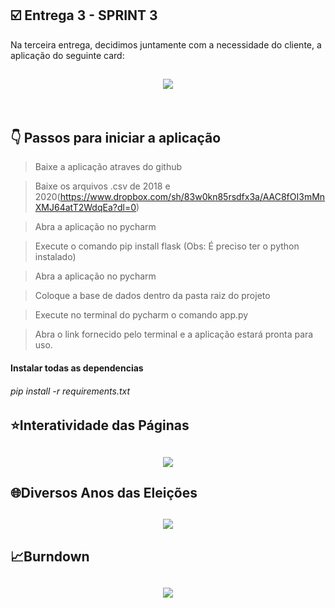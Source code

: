 ## :ballot_box_with_check: Entrega 3 - SPRINT 3

Na terceira entrega, decidimos juntamente com a necessidade do cliente, a aplicação do seguinte card:

<h2 align="center"> <img src = "https://github.com/Group-4-Fatec-SJC/Analise-Eleitorado/blob/main/assets/SPRINT%203.png" /></h2>


<br>


<h2>&#128071; Passos para iniciar a aplicação</h2>

>Baixe a aplicação atraves do github

>Baixe os arquivos .csv de 2018 e 2020(https://www.dropbox.com/sh/83w0kn85rsdfx3a/AAC8fOI3mMnXMJ64atT2WdqEa?dl=0)

>Abra a aplicação no pycharm

>Execute o comando pip install flask (Obs: É preciso ter o python instalado)

>Abra a aplicação no pycharm

>Coloque a base de dados dentro da pasta raiz do projeto

>Execute no terminal do pycharm o comando app.py

>Abra o link fornecido pelo terminal e a aplicação estará pronta para uso.

<h4>Instalar todas as dependencias</h4>
<h6>pip install -r requirements.txt</h6>



<h2>&#11088;Interatividade das Páginas</h2>

<h2 align="center"> <img src = "https://github.com/Group-4-Fatec-SJC/Analise-Eleitorado/blob/main/assets/INTERATIVIDADE.gif"/></h2>


<h2>&#127760;Diversos Anos das Eleições</h2>

<h2 align="center"> <img src = "https://github.com/Group-4-Fatec-SJC/Analise-Eleitorado/blob/main/assets/ELEICOES.gif"/></h2>



<h2>&#128200;Burndown</h2>

<h2 align="center"> <img src = "https://github.com/Group-4-Fatec-SJC/Analise-Eleitorado/blob/main/assets/BURNDOWN_SPRINT3.PNG"/></h2>

<br>




